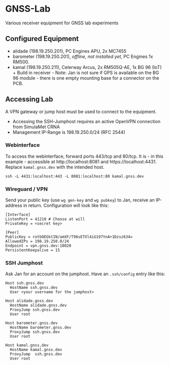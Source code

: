 # GNSS-Lab
Various receiver equipment for GNSS lab experiments

## Configured Equipment

* alidade (198.19.250.201), PC Engines APU, 2x MC7455 
* barometer (198.19.250.201), *offline, not installed yet*, PC Engines 1x RM500.
* kamal (198.19.250.211), Celerway Arcus, 2x RM505Q-AE, 1x BG 96 (IoT) + Build in receiver - Note: Jan is not sure if GPS is available on the BG 96 module - there is one empty mounting base for a connector on the PCB.

## Accessing Lab

A VPN gateway or jump host must be used to connect to the equipment. 

* Accessing the SSH-Jumphost requires an active OpenVPN connection from SimulaMet CRNA
* Management IP-Range is 198.19.250.0/24 (RFC 2544)

### Webinterface

To access the webinterface, forward ports 443/tcp and 80/tcp. It is - in this example - accessible at http://localhost:8081 and https://localhost:4431.
Replace `kamal.gnss.dev` with the intended host.

`ssh -L 4431:localhost:443 -L 8081:localhost:80 kamal.gnss.dev`

### Wireguard / VPN

Send your public key (use `wg gen-key` and `wg pubkey`) to Jan, receive an IP-address in return. Configuration will look like this:

```
[Interface]
ListenPort = 41210 # Choose at will
PrivateKey = <secret key>

[Peer]
PublicKey = rotbOEGktIN/amXF/T96sETXl4iG197YnA+1Dzsz634=
AllowedIPs = 198.19.250.0/24
Endpoint = vpn.gnss.dev:10020
PersistentKeepalive = 15
```

### SSH Jumphost

Ask Jan for an account on the jumphost. Have an `.ssh/config` entry like this:
``` 
Host ssh.gnss.dev
  HostName ssh.gnss.dev
  User <your username for the jumphost>

Host alidade.gnss.dev
  HostName alidade.gnss.dev
  ProxyJump ssh.gnss.dev
  User root

Host barometer.gnss.dev
  HostName barometer.gnss.dev
  ProxyJump ssh.gnss.dev
  User root

Host kamal.gnss.dev
  HostName kamal.gnss.dev
  ProxyJump  ssh.gnss.dev
  User root
```


